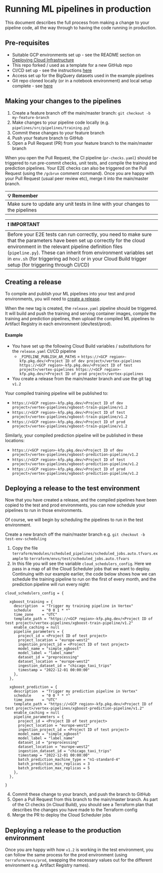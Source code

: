 <!-- 
Copyright 2022 Google LLC

Licensed under the Apache License, Version 2.0 (the "License");
you may not use this file except in compliance with the License.
You may obtain a copy of the License at

    https://www.apache.org/licenses/LICENSE-2.0

Unless required by applicable law or agreed to in writing, software
distributed under the License is distributed on an "AS IS" BASIS,
WITHOUT WARRANTIES OR CONDITIONS OF ANY KIND, either express or implied.
See the License for the specific language governing permissions and
limitations under the License.
 -->

# Running ML pipelines in production

This document describes the full process from making a change to your pipeline code, all the way through to having the code running in production.

## Pre-requisites

- Suitable GCP environments set up - see the README section on [Deploying Cloud Infrastructure](/README.md#deploying-cloud-infrastructure)
- This repo forked / used as a template for a new GitHub repo
- CI/CD set up - see the instructions [here](cloudbuild/README.md)
- Access set up for the BigQuery datasets used in the example pipelines
- Git repo cloned locally (or in a notebook environment) and local setup complete - see [here](/README.md#local-setup)

## Making your changes to the pipelines

1. Create a feature branch off the main/master branch: `git checkout -b my-feature-branch`
1. Make changes to your pipeline code locally (e.g. `pipelines/src/pipelines/training.py`)
1. Commit these changes to your feature branch
1. Push your feature branch to GitHub
1. Open a Pull Request (PR) from your feature branch to the main/master branch

When you open the Pull Request, the CI pipeline (`pr-checks.yaml`) should be triggered to run pre-commit checks, unit tests, and compile the training and prediction pipelines. Your E2E checks can also be triggered on the Pull Request (using the `/gcbrun` comment command). Once you are happy with your Pull Request (usual peer review etc), merge it into the main/master branch.

| :bulb: Remember    |
|:-------------------|
| Make sure to update any unit tests in line with your changes to the pipelines |

| :exclamation: IMPORTANT    |
|:---------------------------|
| Before your E2E tests can run correctly, you need to make sure that the parameters have been set up correctly for the cloud environment in the relevant pipeline definition files (`pipeline.py`). These can inherit from environment variables set in `env.sh` (for triggering ad hoc) or in your Cloud Build trigger setup (for triggering through CI/CD) |

## Creating a release

To compile and publish your ML pipelines into your test and prod environments, you will need to [create a release](https://docs.github.com/en/repositories/releasing-projects-on-github/managing-releases-in-a-repository#creating-a-release).

When the new tag is created, the `release.yaml` pipeline should be triggered. It will build and push the training and serving container images, compile the training and prediction pipelines, then upload the compiled ML pipelines to Artifact Registry in each environment (dev/test/prod).

#### Example

- You have set up the following Cloud Build variables / substitutions for the `release.yaml` CI/CD pipeline
  - `_PIPELINE_PUBLISH_AR_PATHS` = `https://<GCP region>-kfp.pkg.dev/<Project ID of dev project>/vertex-pipelines https://<GCP region>-kfp.pkg.dev/<Project ID of test project>/vertex-pipelines https://<GCP region>-kfp.pkg.dev/<Project ID of prod project>/vertex-pipelines`
- You create a release from the main/master branch and use the git tag `v1.2`

Your compiled training pipeline will be published to:
- `https://<GCP region>-kfp.pkg.dev/<Project ID of dev project>/vertex-pipelines/xgboost-train-pipeline/v1.2`
- `https://<GCP region>-kfp.pkg.dev/<Project ID of test project>/vertex-pipelines/xgboost-train-pipeline/v1.2`
- `https://<GCP region>-kfp.pkg.dev/<Project ID of prod project>/vertex-pipelines/xgboost-train-pipeline/v1.2`

Similarly, your compiled prediction pipeline will be published in these locations:
- `https://<GCP region>-kfp.pkg.dev/<Project ID of dev project>/vertex-pipelines/xgboost-prediction-pipeline/v1.2`
- `https://<GCP region>-kfp.pkg.dev/<Project ID of test project>/vertex-pipelines/xgboost-prediction-pipeline/v1.2`
- `https://<GCP region>-kfp.pkg.dev/<Project ID of prod project>/vertex-pipelines/xgboost-prediction-pipeline/v1.2`

## Deploying a release to the test environment

Now that you have created a release, and the compiled pipelines have been copied to the test and prod environments, you can now schedule your pipelines to run in those environments.

Of course, we will begin by scheduling the pipelines to run in the test environment.

Create a new branch off the main/master branch e.g. `git checkout -b test-env-scheduling`

1. Copy the file `terraform/modules/scheduled_pipelines/scheduled_jobs.auto.tfvars.example` to `terraform/envs/test/scheduled_jobs.auto.tfvars`
1. In this file you will see the variable `cloud_schedulers_config`. Here we pass in a map of all the Cloud Scheduler jobs that we want to deploy. Continuing with our example earlier, the code below shows how we can schedule the training pipeline to run on the first of every month, and the prediction pipeline will run every night:

```
cloud_schedulers_config = {

  xgboost_training = {
    description  = "Trigger my training pipeline in Vertex"
    schedule     = "0 0 1 * *"
    time_zone    = "UTC"
    template_path = "https://<GCP region>-kfp.pkg.dev/<Project ID of test project>/vertex-pipelines/xgboost-train-pipeline/v1.2"
    enable_caching = null
    pipeline_parameters = {
      project_id = <Project ID of test project>
      project_location = "europe-west2"
      ingestion_project_id = <Project ID of test project>
      model_name = "simple_xgboost"
      model_label = "label_name"
      dataset_id = "preprocessing"
      dataset_location = "europe-west2"
      ingestion_dataset_id = "chicago_taxi_trips"
      timestamp = "2022-12-01 00:00:00"
    },
  },

  xgboost_prediction = {
    description  = "Trigger my prediction pipeline in Vertex"
    schedule     = "0 0 * * *"
    time_zone    = "UTC"
    template_path = "https://<GCP region>-kfp.pkg.dev/<Project ID of test project>/vertex-pipelines/xgboost-prediction-pipeline/v1.2"
    enable_caching = null
    pipeline_parameters = {
      project_id = <Project ID of test project>
      project_location = "europe-west2"
      ingestion_project_id = <Project ID of test project>
      model_name = "simple_xgboost"
      model_label = "label_name"
      dataset_id = "preprocessing"
      dataset_location = "europe-west2"
      ingestion_dataset_id = "chicago_taxi_trips"
      timestamp = "2022-12-01 00:00:00"
      batch_prediction_machine_type = "n1-standard-4"
      batch_prediction_min_replicas = 3
      batch_prediction_max_replicas = 5
    },
  },

}
```

4. Commit these change to your branch, and push the branch to GitHub
5. Open a Pull Request from this branch to the main/master branch. As part of the CI checks (in Cloud Build), you should see a Terraform plan that describes the changes you have made to the Terraform config
6. Merge the PR to deploy the Cloud Scheduler jobs

## Deploying a release to the production environment

Once you are happy with how `v1.2` is working in the test environment, you can follow the same process for the prod environment (using `terraform/envs/prod`, swapping the necessary values out for the different environment e.g. Artifact Registry names).
